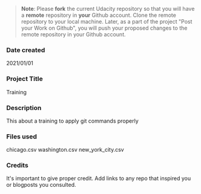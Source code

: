 >**Note**: Please **fork** the current Udacity repository so that you will have a **remote** repository in **your** Github account. Clone the remote repository to your local machine. Later, as a part of the project "Post your Work on Github", you will push your proposed changes to the remote repository in your Github account.

### Date created
2021/01/01

### Project Title
Training

### Description
This about a training to apply git commands properly

### Files used
chicago.csv
washington.csv
new_york_city.csv

### Credits
It's important to give proper credit. Add links to any repo that inspired you or blogposts you consulted.

